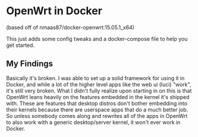 OpenWrt in Docker
==================

(based off of nmaas87/docker-openwrt:15.05.1_x64)

This just adds some config tweaks and a docker-compose file to help you get
started.


My Findings
-------------
Basically it's broken. I was able to set up a solid framework for using it in Docker, and
while a lot of the higher level apps like the web ui (luci) "work", it's still
very broken. What I didn't fully realize upon starting in on this is that
OpenWrt leans heavily on the features embedded in the kernel it's shipped with.
These are features that desktop distros don't bother embedding into their
kernels because there are userspace apps that do a much better job. So unless
somebody comes along and rewrites all of the apps in OpenWrt to also work
with a generic desktop/server kernel, it won't ever work in Docker.
